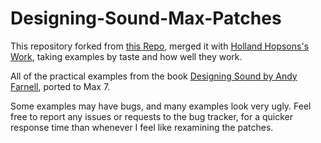 # Designing-Sound-Max-Patches

This repository forked from [this Repo](https://github.com/unriginal/Designing-Sound-Max-Patches), merged it with [Holland Hopsons's Work](http://fieldguide.hollandhopson.com/tag/andy-farnell/), taking examples by taste and how well they work.

All of the practical examples from the book [Designing Sound by Andy Farnell](https://mitpress.mit.edu/books/designing-sound), ported to Max 7.

Some examples may have bugs, and many examples look very ugly. Feel free to report any issues or requests to the bug tracker, for a quicker response 
time than whenever I feel like rexamining the patches.
